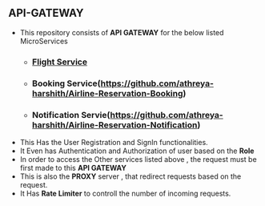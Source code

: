 ## API-GATEWAY 
* This repository consists of **API GATEWAY** for the below listed MicroServices
    * ### [Flight Service](https://github.com/athreya-harshith/Airline-Reservation)
    * ### Booking Service(https://github.com/athreya-harshith/Airline-Reservation-Booking)
    * ### Notification Servie(https://github.com/athreya-harshith/Airline-Reservation-Notification)
* This Has the User Registration and SignIn functionalities.
* It Even has Authentication and Authorization of user based on the **Role**
* In order to access the Other services listed above , the request must be first made to this **API GATEWAY** 
* This is also the **PROXY** server , that redirect requests based on the request.
* It Has **Rate Limiter** to controll the number of incoming requests.

